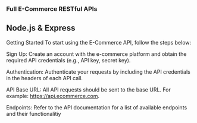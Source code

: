 ### Full E-Commerce RESTful APIs

## Node.js & Express
 
Getting Started
To start using the E-Commerce API, follow the steps below:

Sign Up: Create an account with the e-commerce platform and obtain the required API credentials (e.g., API key, secret key).

Authentication: Authenticate your requests by including the API credentials in the headers of each API call.

API Base URL: All API requests should be sent to the base URL. For example: https://api.ecommerce.com.

Endpoints: Refer to the API documentation for a list of available endpoints and their functionalitiy
